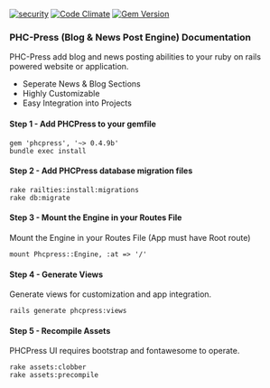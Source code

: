[![security](https://hakiri.io/github/PHCNetworks/phc-press/master.svg)](https://hakiri.io/github/PHCNetworks/phc-press/master)
[![Code Climate](https://codeclimate.com/github/PHCNetworks/phc-press/badges/gpa.svg)](https://codeclimate.com/github/PHCNetworks/phc-press)
[![Gem Version](https://badge.fury.io/rb/phcpress.svg)](https://badge.fury.io/rb/phcpress)  
  
### PHC-Press (Blog & News Post Engine) Documentation
PHC-Press add blog and news posting abilities to your ruby on rails powered website or application.

* Seperate News & Blog Sections
* Highly Customizable
* Easy Integration into Projects  


#### Step 1 - Add PHCPress to your gemfile  

	gem 'phcpress', '~> 0.4.9b'
	bundle exec install  
  
#### Step 2 - Add PHCPress database migration files  

	rake railties:install:migrations  
	rake db:migrate  
  
#### Step 3 - Mount the Engine in your Routes File  
Mount the Engine in your Routes File (App must have Root route)  
  
	mount Phcpress::Engine, :at => '/'  
  
#### Step 4 - Generate Views  
Generate views for customization and app integration.  
  
	rails generate phcpress:views

#### Step 5 - Recompile Assets
PHCPress UI requires bootstrap and fontawesome to operate.
  
	rake assets:clobber
	rake assets:precompile  
